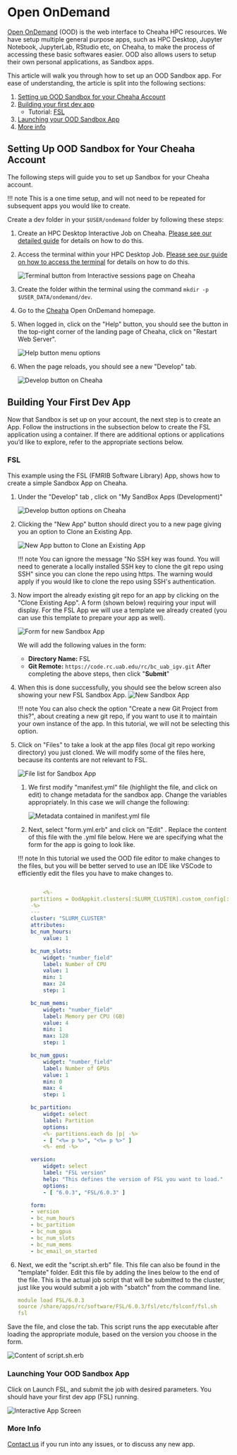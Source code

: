 # Open OnDemand

[Open OnDemand](https://rc.uab.edu) (OOD) is the web interface to Cheaha HPC resources. We have setup multiple general purpose apps, such as HPC Desktop, Jupyter Notebook, JupyterLab, RStudio etc, on Cheaha, to make the process of accessing these basic softwares easier. OOD also allows users to setup their own personal applications, as Sandbox apps.

This article will walk you through how to set up an OOD Sandbox app. For ease of understanding, the article is split into the following sections:

1. [Setting up OOD Sandbox for your Cheaha Account](#setting-up-ood-sandbox-for-your-cheaha-account)
1. [Building your first dev app](#building-your-first-dev-app)
   - Tutorial: [FSL](#fsl)
1. [Launching your OOD Sandbox App](#launching-your-ood-sandbox-app)
1. [More info](#more-info)

## Setting Up OOD Sandbox for Your Cheaha Account

The following steps will guide you to set up Sandbox for your Cheaha account.

<!-- markdownlint-disable MD046 -->
!!! note
    This is a one time setup, and will not need to be repeated for subsequent apps you would like to create.
<!-- markdownlint-enable MD046 -->

Create a dev folder in your `$USER/ondemand` folder by following these steps:

1. Create an HPC Desktop Interactive Job on Cheaha. [Please see our detailed guide](../cheaha/open_ondemand/ood_layout.md#creating-an-interactive-job) for details on how to do this.

1. Access the terminal within your HPC Desktop Job. [Please see our guide on how to access the terminal](../cheaha/tutorial/pytorch_tensorflow.md#installing-conda-environments-using-the-terminal) for details on how to do this.

    ![Terminal button from Interactive sessions page on Cheaha](images/cheaha_sandbox_shell_button.png)

1. Create the folder within the terminal using the command `mkdir -p $USER_DATA/ondemand/dev`.

1. Go to the [Cheaha](https://rc.uab.edu) Open OnDemand homepage.

1. When logged in, click on the "Help" button, you should see the button in the top-right corner of the landing page of Cheaha, click on "Restart Web Server".

    ![Help button menu options](images/cheaha_help_button.png)

1. When the page reloads, you should see a new "Develop" tab.

    ![Develop button on Cheaha](images/cheaha_develop_button.png)

## Building Your First Dev App

Now that Sandbox is set up on your account, the next step is to create an App. Follow the instructions in the subsection below to create the FSL application using a container. If there are additional options or applications you’d like to explore, refer to the appropriate sections below.

### FSL

This example using the FSL (FMRIB Software Library) App, shows how to create a simple Sandbox App on Cheaha.

1. Under the "Develop" tab , click on "My SandBox Apps (Development)"

    ![Develop button options on Cheaha](images/cheaha_develop_sandbox.png)

1. Clicking the "New App" button should direct you to a new page giving you an option to Clone an Existing App.

    ![New App button to Clone an Existing App](images/sandbox_new_app.png)

    <!-- markdownlint-disable MD046 -->
    !!! note
        You can ignore the message "No SSH key was found. You will need to generate a locally installed SSH key to clone the git repo using SSH" since you can clone the repo using https. The warning would apply if you would like to clone the repo using SSH's authentication.
    <!-- markdownlint-enable MD046 -->

1. Now import the already existing git repo for an app by clicking on the "Clone Existing App". A form (shown below) requiring your input will display. For the FSL App we will use a template we already created (you can use this template to prepare your app as well).

    ![Form for new Sandbox App](images/sandbox_new_app_form.png)

    We will add the following values in the form:
    - **Directory Name:** FSL
    - **Git Remote:** `https://code.rc.uab.edu/rc/bc_uab_igv.git`
    After completing the above steps, then click "**Submit**"

1. When this is done successfully, you should see the below screen also showing your new FSL Sandbox App.
    ![New Sandbox App](images/new_fsl_sandbox_app.png)

    <!-- markdownlint-disable MD046 -->
    !!! note
        You can also check the option "Create a new Git Project from this?", about creating a new git repo, if you want to use it to maintain your own instance of the app. In this tutorial, we will not be selecting this option.
    <!-- markdownlint-enable MD046 -->

1. Click on "Files" to take a look at the app files (local git repo working directory) you just cloned. We will modify some of the files here, because its contents are not relevant to FSL.

    ![File list for Sandbox App](images/file_sandbox_app.png)

    1. We first modify "manifest.yml" file (highlight the file, and click on edit) to change metadata for the sandbox app. Change the variables appropriately. In this case we will change the following:

        ![Metadata contained in manifest.yml file](images/manifest_yml_sandbox.png)

    1. Next, select "form.yml.erb" and click on "Edit" . Replace the content of this file with the .yml file below. Here we are specifying what the form for the app is going to look like.

    <!-- markdownlint-disable MD046 -->
    !!! note
        In this tutorial we used the OOD file editor to make changes to the files, but you will be better served to use an IDE like VSCode to efficiently edit the files you have to make changes to.
    <!-- markdownlint-enable MD046 -->

    ``` yaml

            <%-
        partitions = OodAppkit.clusters[:SLURM_CLUSTER].custom_config[:partitions]
        -%>
        ---
        cluster: "SLURM_CLUSTER"
        attributes:
        bc_num_hours:
            value: 1

        bc_num_slots:
            widget: "number_field"
            label: Number of CPU
            value: 1
            min: 1
            max: 24
            step: 1

        bc_num_mems:
            widget: "number_field"
            label: Memory per CPU (GB)
            value: 4
            min: 1
            max: 128
            step: 1

        bc_num_gpus:
            widget: "number_field"
            label: Number of GPUs
            value: 1
            min: 0
            max: 4
            step: 1

        bc_partition:
            widget: select
            label: Partition
            options:
            <%- partitions.each do |p| -%>
            - [ "<%= p %>", "<%= p %>" ]
            <%- end -%>

        version:
            widget: select
            label: "FSL version"
            help: "This defines the version of FSL you want to load."
            options:
            - [ "6.0.3", "FSL/6.0.3" ]

        form:
        - version
        - bc_num_hours
        - bc_partition
        - bc_num_gpus
        - bc_num_slots
        - bc_num_mems
        - bc_email_on_started

    ```

1. Next, we edit the "script.sh.erb" file. This file can also be found in the "template" folder. Edit this file by adding the lines below to the end of the file. This is the actual job script that will be submitted to the cluster, just like you would submit a job with "sbatch" from the command line.

    ``` YAML
    module load FSL/6.0.3
    source /share/apps/rc/software/FSL/6.0.3/fsl/etc/fslconf/fsl.sh
    fsl
    ```

Save the file, and close the tab. This script runs the app executable after loading the appropriate module, based on the version you choose in the form.

![Content of script.sh.erb](images/sandbox_scriptShErb.png)

### Launching Your OOD Sandbox App

Click on Launch FSL, and submit the job with desired parameters. You should have your first dev app (FSL) running.

![Interactive App Screen](images/sandbox_launchFSL.png)

### More Info

[Contact us](../index.md#how-to-contact-us) if you run into any issues, or to discuss any new app.
